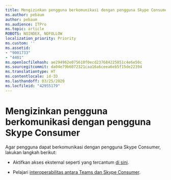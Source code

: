 ```yaml
---
title: Mengizinkan pengguna berkomunikasi dengan pengguna Skype Consumer
ms.author: pebaum
author: pebaum
ms.audience: ITPro
ms.topic: article
ROBOTS: NOINDEX, NOFOLLOW
localization_priority: Priority
ms.custom: ''
ms.assetid:
- "9001733"
- "4401"
ms.openlocfilehash: ae294962e075610f0ecd237684225851c4e6e50c
ms.sourcegitcommit: da04e79b6072321caa16a6ceea6eb5f15de22394
ms.translationtype: HT
ms.contentlocale: id-ID
ms.lasthandoff: 03/25/2020
ms.locfileid: "42955179"
---
```

# <a name="allow-your-users-to-communicate-with-skype-consumer-users"></a>Mengizinkan pengguna berkomunikasi dengan pengguna Skype Consumer

Agar pengguna dapat berkomunikasi dengan pengguna Skype Consumer, lakukan langkah berikut:

- Aktifkan akses eksternal seperti yang tercantum [di sini](https://docs.microsoft.com/microsoftteams/manage-external-access#allow-or-block-domains).

- Pelajari [interoperabilitas antara Teams dan Skype Consumer](https://docs.microsoft.com/microsoftteams/teams-skype-interop).
